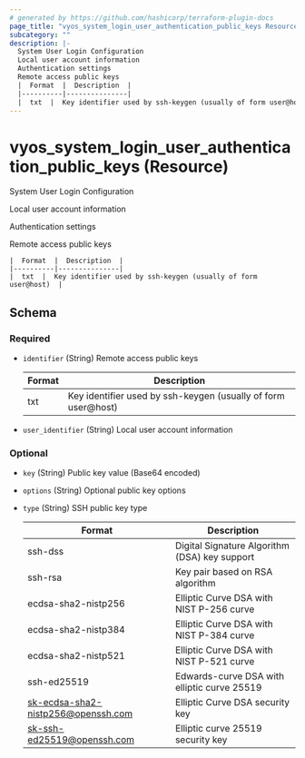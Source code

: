 ```yaml
---
# generated by https://github.com/hashicorp/terraform-plugin-docs
page_title: "vyos_system_login_user_authentication_public_keys Resource - vyos"
subcategory: ""
description: |-
  System User Login Configuration
  Local user account information
  Authentication settings
  Remote access public keys
  |  Format  |  Description  |
  |----------|---------------|
  |  txt  |  Key identifier used by ssh-keygen (usually of form user@host)  |
---
```


# vyos_system_login_user_authentication_public_keys (Resource)

System User Login Configuration

Local user account information

Authentication settings

Remote access public keys

    |  Format  |  Description  |
    |----------|---------------|
    |  txt  |  Key identifier used by ssh-keygen (usually of form user@host)  |



<!-- schema generated by tfplugindocs -->
## Schema

### Required

- `identifier` (String) Remote access public keys

    |  Format  |  Description  |
    |----------|---------------|
    |  txt  |  Key identifier used by ssh-keygen (usually of form user@host)  |
- `user_identifier` (String) Local user account information

### Optional

- `key` (String) Public key value (Base64 encoded)
- `options` (String) Optional public key options
- `type` (String) SSH public key type

    |  Format  |  Description  |
    |----------|---------------|
    |  ssh-dss  |  Digital Signature Algorithm (DSA) key support  |
    |  ssh-rsa  |  Key pair based on RSA algorithm  |
    |  ecdsa-sha2-nistp256  |  Elliptic Curve DSA with NIST P-256 curve  |
    |  ecdsa-sha2-nistp384  |  Elliptic Curve DSA with NIST P-384 curve  |
    |  ecdsa-sha2-nistp521  |  Elliptic Curve DSA with NIST P-521 curve  |
    |  ssh-ed25519  |  Edwards-curve DSA with elliptic curve 25519  |
    |  sk-ecdsa-sha2-nistp256@openssh.com  |  Elliptic Curve DSA security key  |
    |  sk-ssh-ed25519@openssh.com  |  Elliptic curve 25519 security key  |
